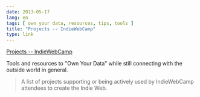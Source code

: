 ```yaml
---
date: 2013-05-17
lang: en
tags: [ own your data, resources, tips, tools ]
title: "Projects -- IndieWebCamp"
type: link
---
```


[Projects -- IndieWebCamp](http://indiewebcamp.com/projects)

Tools and resources to "Own Your Data" while still connecting with the
outside world in general.

> A list of projects supporting or being actively used by IndieWebCamp
> attendees to create the Indie Web.


